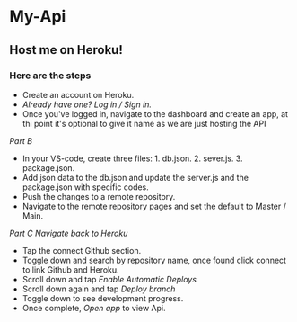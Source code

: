 # My-Api
## Host me on Heroku!

### Here are the steps
* Create an account on Heroku.
* _Already have one? Log in / Sign in._
* Once you've logged in, navigate to the dashboard and create an app, at thi point it's optional to give it name as we are just hosting the API

*Part B*
* In your VS-code, create three files:
          1. db.json.
          2. sever.js.
          3. package.json.
* Add json data to the db.json and update the server.js and the package.json with specific codes.
* Push the changes to a remote repository.
* Navigate to the remote repository pages and set the default to Master / Main.
 
*Part C*
_Navigate back to Heroku_
* Tap the connect Github section.
* Toggle down and search by repository name, once found click connect to link Github and Heroku.
* Scroll down and tap _Enable Automatic Deploys_ 
* Scroll down again and tap _Deploy branch_ 
* Toggle down to see development progress.
* Once complete, *Open app*  to view Api.
